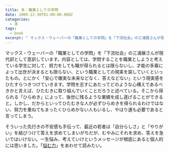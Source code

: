 ```yaml
---
title: 本：職業としての学問
date: 2009-12-30T01:00:00.000Z
categories:
  - 本
tags:
  - book
excerpt: " マックス・ウェーバーの「職業としての学問」を「下流社会」の三浦展さんが現代訳として意訳しています。内容としては、学問することを職業としようと考えている学生に対して、努力をしても職が得られるとは限らないし、才能の多寡によって出世が決まるとも限らない、という職業としての現実を諭していくといったもの。とにかく「安心で確実な未来などなく、答えなどない」という現実感をひたすらつきつけていきます。学問を志すにあたってどのような心構えであるべきかと言えば、ひたむきに取り組んでいくことだろうと述べている。そこから得られる「ひらめき」によって、後世に残るような業績を成し遂げることができると。しかし、だからといってひたむきな人が必ずひらめきを得られるわけではない、努力を重ねてもまったくひらめかない人もいるし、やはり運も必要であると言ってしまう。"
---
```


マックス・ウェーバーの「職業としての学問」を「下流社会」の三浦展さんが現代訳として意訳しています。内容としては、学問することを職業としようと考えている学生に対して、努力をしても職が得られるとは限らないし、才能の多寡によって出世が決まるとも限らない、という職業としての現実を諭していくといったもの。とにかく「安心で確実な未来などなく、答えなどない」という現実感をひたすらつきつけていきます。学問を志すにあたってどのような心構えであるべきかと言えば、ひたむきに取り組んでいくことだろうと述べている。そこから得られる「ひらめき」によって、後世に残るような業績を成し遂げることができると。しかし、だからといってひたむきな人が必ずひらめきを得られるわけではない、努力を重ねてもまったくひらめかない人もいるし、やはり運も必要であると言ってしまう。

そういった先行きの不安感も手伝って、最近の若者は「自分らしさ」と「やりがい」を結びつけて答えを求めてしまいがちだが、むやみにそれを求め、答えを急いではいけない。一生悩み、考えていけというメッセージが根底にあると個人的には思いました。「[悩む力](http://www.amazon.co.jp/gp/product/4087204448?ie=UTF8&tag=yutakayamaguc-22&linkCode=xm2&camp=247&creativeASIN=4087204448)」をあわせて読みたい。
